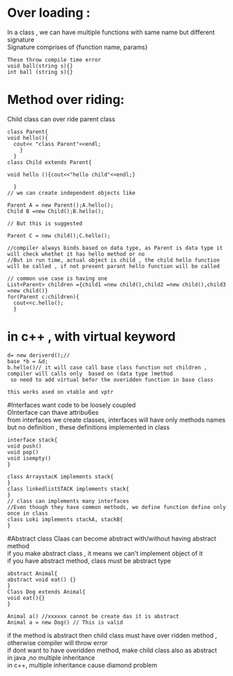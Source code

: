 # Over loading :
In a class , we can have multiple functions with same name but different signature<br>
Signature comprises of {function name, params}<br>
```
These throw compile time error 
void ball(string s){}
int ball (string s){}
```
# Method over riding:
Child class can over ride parent class<br>
```
class Parent{
void hello(){
  cout<< "class Parent"<<endl;
    }
  }
class Child extends Parent{

void hello (){cout<<"hello child"<<endl;}

  }
// we can create independent objects like

Parent A = new Parent();A.hello();
Child B =new Child();B.hello();

// But this is suggested

Parent C = new child();C.hello();

//compiler always binds based on data type, as Parent is data type it will check whethet it has hello method or no
//But in run time, actual object is child , the child hello function  will be called , if not present parant hello function will be called

// common use case is having one 
List<Parent> children ={child1 =new child(),child2 =new child(),child3 =new child()}
for(Parent c:children){
  cout<<c.hello();
  }
```
# in c++ , with virtual keyword
```
d= new deriverd();// 
base *b = &d;
b.hello()// it will case call base class function not children , compiler will calls only  based on (data type )method
 so need to add virtual befor the overidden function in base class

this works ased on vtable and vptr
```
#Interfaces
want code to be loosely coupled <br>
OInterface can thave attribu6es <br>
from interfaces we create classes, interfaces will have only methods names but no definition , these definitions implemented in class <br>
```
interface stack{
void push()
void pop()
void isempty()
}
```
```
class ArraystacK implements stack{
}
class linkedlistSTACK implements stack{
}
// class can implements many interfaces
//Even though they have common methods, we define function define only once in class
class Loki implements stackA, stackB{
}
```
#Abstract class
Claas can become abstract with/without having abstract method <br>
 if you make abstract class , it means we can't implement object of it <br>
 if you have abstract method, class must be abstract type <br>
 ```
abstract Animal{
abstract void eat() {}
}
Class Dog extends Animal{
void eat(){}
}

Animal a() //xxxxxx cannot be create das it is abstract
Animal a = new Dog() // This is valid
```
 if the method is abstract then child class must have over ridden method , otherwise compiler will throw error <br>
 if dont want to have overidden method, make child class also as abstract <br>
in java  ,no multiple inheritance<br>
in c++, multiple inheritance cause diamond problem<br>
